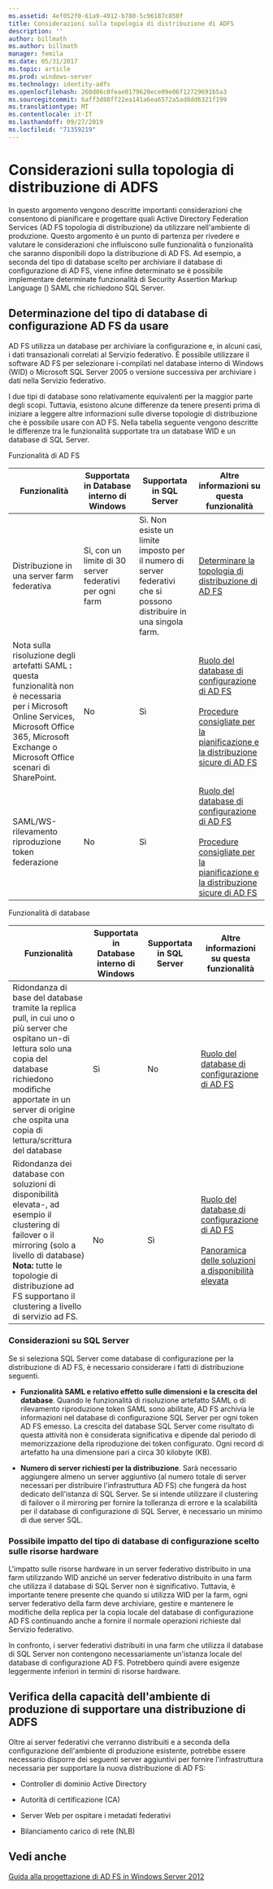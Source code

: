 ```yaml
---
ms.assetid: 4ef052f0-61a9-4912-b780-5c96187c850f
title: Considerazioni sulla topologia di distribuzione di ADFS
description: ''
author: billmath
ms.author: billmath
manager: femila
ms.date: 05/31/2017
ms.topic: article
ms.prod: windows-server
ms.technology: identity-adfs
ms.openlocfilehash: 260d86c0feae0179620ece09e06f12729691b5a3
ms.sourcegitcommit: 6aff3d88ff22ea141a6ea6572a5ad8dd6321f199
ms.translationtype: MT
ms.contentlocale: it-IT
ms.lasthandoff: 09/27/2019
ms.locfileid: "71359219"
---
```

# <a name="ad-fs-deployment-topology-considerations"></a>Considerazioni sulla topologia di distribuzione di ADFS

In questo argomento vengono descritte importanti considerazioni che consentono di pianificare e progettare quali Active Directory Federation Services \(AD FS topologia di distribuzione\) da utilizzare nell'ambiente di produzione. Questo argomento è un punto di partenza per rivedere e valutare le considerazioni che influiscono sulle funzionalità o funzionalità che saranno disponibili dopo la distribuzione di AD FS. Ad esempio, a seconda del tipo di database scelto per archiviare il database di configurazione di AD FS, viene infine determinato se è possibile implementare determinate funzionalità di Security Assertion Markup Language \(\) SAML che richiedono SQL Server.  

## <a name="determining-which-type-of-ad-fs-configuration-database-to-use"></a>Determinazione del tipo di database di configurazione AD FS da usare  
AD FS utilizza un database per archiviare la configurazione e, in alcuni casi, i dati transazionali correlati al Servizio federativo. È possibile utilizzare il software AD FS per selezionare i\-compilati nel database interno di Windows \(WID\) o Microsoft SQL Server 2005 o versione successiva per archiviare i dati nella Servizio federativo.  

I due tipi di database sono relativamente equivalenti per la maggior parte degli scopi. Tuttavia, esistono alcune differenze da tenere presenti prima di iniziare a leggere altre informazioni sulle diverse topologie di distribuzione che è possibile usare con AD FS. Nella tabella seguente vengono descritte le differenze tra le funzionalità supportate tra un database WID e un database di SQL Server.  

Funzionalità di AD FS  

|Funzionalità|Supportata in Database interno di Windows|Supportata in SQL Server|Altre informazioni su questa funzionalità|  
|-----------|---------------------|----------------------------|---------------------------------------|  
|Distribuzione in una server farm federativa|Sì, con un limite di 30 server federativi per ogni farm|Sì. Non esiste un limite imposto per il numero di server federativi che si possono distribuire in una singola farm.|[Determinare la topologia di distribuzione di AD FS](Determine-Your-AD-FS-Deployment-Topology.md)|  
|Nota sulla risoluzione degli artefatti SAML **:** questa funzionalità non è necessaria per i Microsoft Online Services, Microsoft Office 365, Microsoft Exchange o Microsoft Office scenari di SharePoint.|No|Sì|[Ruolo del database di configurazione di AD FS](../../ad-fs/technical-reference/The-Role-of-the-AD-FS-Configuration-Database.md)<br /><br />[Procedure consigliate per la pianificazione e la distribuzione sicure di AD FS](Best-Practices-for-Secure-Planning-and-Deployment-of-AD-FS.md)|  
|SAML\/WS\-rilevamento riproduzione token federazione|No|Sì|[Ruolo del database di configurazione di AD FS](../../ad-fs/technical-reference/The-Role-of-the-AD-FS-Configuration-Database.md)<br /><br />[Procedure consigliate per la pianificazione e la distribuzione sicure di AD FS](Best-Practices-for-Secure-Planning-and-Deployment-of-AD-FS.md)|  

Funzionalità di database  

|Funzionalità|Supportata in Database interno di Windows|Supportata in SQL Server|Altre informazioni su questa funzionalità|  
|-----------|---------------------|----------------------------|---------------------------------------|  
|Ridondanza di base del database tramite la replica pull, in cui uno o più server che ospitano un\-di lettura solo una copia del database richiedono modifiche apportate in un server di origine che ospita una copia di lettura\/scrittura del database|Sì|No|[Ruolo del database di configurazione di AD FS](../../ad-fs/technical-reference/The-Role-of-the-AD-FS-Configuration-Database.md)|  
|Ridondanza dei database con soluzioni di disponibilità elevata\-, ad esempio il clustering di failover o il mirroring \(solo a livello di database\) **Nota:** tutte le topologie di distribuzione ad FS supportano il clustering a livello di servizio ad FS.|No|Sì|[Ruolo del database di configurazione di AD FS](../../ad-fs/technical-reference/The-Role-of-the-AD-FS-Configuration-Database.md)<br /><br />[Panoramica delle soluzioni a disponibilità elevata](https://go.microsoft.com/fwlink/?LinkId=179853)|  

### <a name="sql-server-considerations"></a>Considerazioni su SQL Server  
Se si seleziona SQL Server come database di configurazione per la distribuzione di AD FS, è necessario considerare i fatti di distribuzione seguenti.  

-   **Funzionalità SAML e relativo effetto sulle dimensioni e la crescita del database**. Quando le funzionalità di risoluzione artefatto SAML o di rilevamento riproduzione token SAML sono abilitate, AD FS archivia le informazioni nel database di configurazione SQL Server per ogni token AD FS emesso. La crescita del database SQL Server come risultato di questa attività non è considerata significativa e dipende dal periodo di memorizzazione della riproduzione dei token configurato. Ogni record di artefatto ha una dimensione pari a circa 30 kilobyte \(KB\).  

-   **Numero di server richiesti per la distribuzione**. Sarà necessario aggiungere almeno un server aggiuntivo \(al numero totale di server necessari per distribuire l'infrastruttura AD FS\) che fungerà da host dedicato dell'istanza di SQL Server. Se si intende utilizzare il clustering di failover o il mirroring per fornire la tolleranza di errore e la scalabilità per il database di configurazione di SQL Server, è necessario un minimo di due server SQL.  

### <a name="how-the-configuration-database-type-you-select-may-impact-hardware-resources"></a>Possibile impatto del tipo di database di configurazione scelto sulle risorse hardware  
L'impatto sulle risorse hardware in un server federativo distribuito in una farm utilizzando WID anziché un server federativo distribuito in una farm che utilizza il database di SQL Server non è significativo. Tuttavia, è importante tenere presente che quando si utilizza WID per la farm, ogni server federativo della farm deve archiviare, gestire e mantenere le modifiche della replica per la copia locale del database di configurazione AD FS continuando anche a fornire il normale operazioni richieste dal Servizio federativo.  

In confronto, i server federativi distribuiti in una farm che utilizza il database di SQL Server non contengono necessariamente un'istanza locale del database di configurazione AD FS. Potrebbero quindi avere esigenze leggermente inferiori in termini di risorse hardware.  

## <a name="verifying-that-your-production-environment-can-support-an-ad-fs-deployment"></a>Verifica della capacità dell'ambiente di produzione di supportare una distribuzione di ADFS  
Oltre ai server federativi che verranno distribuiti e a seconda della configurazione dell'ambiente di produzione esistente, potrebbe essere necessario disporre dei seguenti server aggiuntivi per fornire l'infrastruttura necessaria per supportare la nuova distribuzione di AD FS:  

-   Controller di dominio Active Directory  

-   Autorità di certificazione \(CA\)  

-   Server Web per ospitare i metadati federativi  

-   Bilanciamento carico di rete \(NLB\)  

## <a name="see-also"></a>Vedi anche
[Guida alla progettazione di AD FS in Windows Server 2012](AD-FS-Design-Guide-in-Windows-Server-2012.md)

